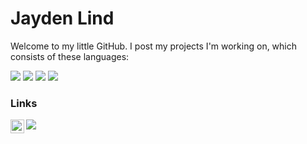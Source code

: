 # Jayden Lind

Welcome to my little GitHub. I post my projects I'm working on, which consists of these languages:

<a href="https://www.docker.com/" title="Docker"><img src="https://raw.githubusercontent.com/hussainweb/hussainweb/main/icons/docker.png" /></a>
<a href="https://www.python.org/" title="Python"><img src="https://raw.githubusercontent.com/hussainweb/hussainweb/main/icons/python.png" /></a>
<a href="https://www.typescriptlang.org/" title="TypeScript"><img src="https://raw.githubusercontent.com/hussainweb/hussainweb/main/icons/typescript.png" /></a>
<a href="https://kubernetes.io/" title="Kubernetes"><img src="https://upload.wikimedia.org/wikipedia/commons/3/39/Kubernetes_logo_without_workmark.svg" /></a>

### Links
<a href="https://www.linkedin.com/in/jayden-lind/">
  <img align="left" alt="Jayden's LinkedIN" width="22px" src="https://raw.githubusercontent.com/peterthehan/peterthehan/master/assets/linkedin.svg" />
</a>
<a target="_blank" href="https://jayden-lind.github.io"><img src="https://img.shields.io/badge/-WEB-FF4088?style=for-the-badge&logo=Hugo&logoColor=white"></img></a>	

